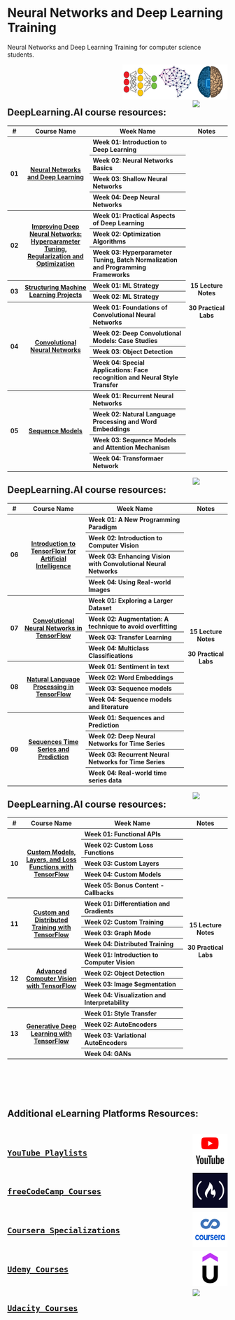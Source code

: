 # Neural Networks and Deep Learning Training

Neural Networks and Deep Learning Training for computer science students.

<a href="/README.md"><img align="right" width="80" src="https://github.com/cs-MohamedAyman/cs-MohamedAyman/blob/master/logos/generative-adversarial-network.png"></img></a>
<a href="/README.md"><img align="right" width="80" src="https://github.com/cs-MohamedAyman/cs-MohamedAyman/blob/master/logos/deep-learning.png"></img></a>
<a href="/README.md"><img align="right" width="80" src="https://github.com/cs-MohamedAyman/cs-MohamedAyman/blob/master/logos/neural-networks.png"></img></a>
<br><br><br><br>

<a href="/README.md"><img align="right" width="80" src="https://github.com/cs-MohamedAyman/eLearning-Platforms/blob/master/logos/deeplearningai.png"></img></a>

## DeepLearning.AI course resources:

<table>
    <head>
        <tr>
<th align="center">#</th>
<th align="center" width="300px">Course Name</th>
<th align="center" width="700px">Week Name</th>
<th align="center" width="200px">Notes</th>
        </tr>
    </head>
    <tbody>
        <tr>
<th rowspan=4 align="center">01</th>
<th rowspan=4 align="center"><a href="/deeplearning.ai/Neural-Networks-and-Deep-Learning">Neural Networks and Deep Learning</a></th>
<th align="left">Week 01: Introduction to Deep Learning</th>
<th rowspan=17 align="center">
15 Lecture Notes  <br><br>
30 Practical Labs <br><br>
</th>
        </tr>
<tr><th align="left">Week 02: Neural Networks Basics</th></tr>
<tr><th align="left">Week 03: Shallow Neural Networks</th></tr>
<tr><th align="left">Week 04: Deep Neural Networks</th></tr>
        <tr>
<th rowspan=3 align="center">02</th>
<th rowspan=3 align="center"><a href="/deeplearning.ai/Improving-Deep-Neural-Networks">Improving Deep Neural Networks: Hyperparameter Tuning, Regularization and Optimization</a></th>
<th align="left">Week 01: Practical Aspects of Deep Learning</th>
        </tr>
<tr><th align="left">Week 02: Optimization Algorithms</th></tr>
<tr><th align="left">Week 03: Hyperparameter Tuning, Batch Normalization and Programming Frameworks</th></tr>
        <tr>
<th rowspan=2 align="center">03</th>
<th rowspan=2 align="center"><a href="/deeplearning.ai/Structuring-Machine-Learning-Projects">Structuring Machine Learning Projects</a></th>
<th align="left">Week 01: ML Strategy</th>
        </tr>
<tr><th align="left">Week 02: ML Strategy</th></tr>
        <tr>
<th rowspan=4 align="center">04</th>
<th rowspan=4 align="center"><a href="/deeplearning.ai/Convolutional-Neural-Networks">Convolutional Neural Networks</a></th>
<th align="left">Week 01: Foundations of Convolutional Neural Networks</th>
        </tr>
<tr><th align="left">Week 02: Deep Convolutional Models: Case Studies</th></tr>
<tr><th align="left">Week 03: Object Detection</th></tr>
<tr><th align="left">Week 04: Special Applications: Face recognition and Neural Style Transfer</th></tr>
        <tr>
<th rowspan=4 align="center">05</th>
<th rowspan=4 align="center"><a href="/deeplearning.ai/Sequence-Models">Sequence Models</a></th>
<th align="left">Week 01: Recurrent Neural Networks</th>
        </tr>
<tr><th align="left">Week 02: Natural Language Processing and Word Embeddings</th></tr>
<tr><th align="left">Week 03: Sequence Models and Attention Mechanism</th></tr>
<tr><th align="left">Week 04: Transformaer Network</th></tr>
    </tbody>
</table>

<a href="/README.md"><img align="right" width="80" src="https://github.com/cs-MohamedAyman/eLearning-Platforms/blob/master/logos/deeplearningai.png"></img></a>

## DeepLearning.AI course resources:

<table>
    <head>
        <tr>
<th align="center">#</th>
<th align="center" width="300px">Course Name</th>
<th align="center" width="700px">Week Name</th>
<th align="center" width="200px">Notes</th>
        </tr>
    </head>
    <tbody>
        <tr>
<th rowspan=4 align="center">06</th>
<th rowspan=4 align="center"><a href="/deeplearning.ai/Introduction-to-TensorFlow-for-Artificial-Intelligence">Introduction to TensorFlow for Artificial Intelligence</a></th>
<th align="left">Week 01: A New Programming Paradigm</th>
<th rowspan=16 align="center">
15 Lecture Notes  <br><br>
30 Practical Labs <br><br>
</th>
        </tr>
<tr><th align="left">Week 02: Introduction to Computer Vision</th></tr>
<tr><th align="left">Week 03: Enhancing Vision with Convolutional Neural Networks</th></tr>
<tr><th align="left">Week 04: Using Real-world Images</th></tr>
        <tr>
<th rowspan=4 align="center">07</th>
<th rowspan=4 align="center"><a href="/deeplearning.ai/Convolutional-Neural-Networks-in-TensorFlow">Convolutional Neural Networks in TensorFlow</a></th>
<th align="left">Week 01: Exploring a Larger Dataset</th>
        </tr>
<tr><th align="left">Week 02: Augmentation: A technique to avoid overfitting</th></tr>
<tr><th align="left">Week 03: Transfer Learning</th></tr>
<tr><th align="left">Week 04: Multiclass Classifications</th></tr>
        <tr>
<th rowspan=4 align="center">08</th>
<th rowspan=4 align="center"><a href="/deeplearning.ai/Natural-Language-Processing-in-TensorFlow">Natural Language Processing in TensorFlow</a></th>
<th align="left">Week 01: Sentiment in text</th>
        </tr>
<tr><th align="left">Week 02: Word Embeddings</th></tr>
<tr><th align="left">Week 03: Sequence models</th></tr>
<tr><th align="left">Week 04: Sequence models and literature</th></tr>
        <tr>
<th rowspan=4 align="center">09</th>
<th rowspan=4 align="center"><a href="/deeplearning.ai/Sequences-Time-Series-and-Prediction">Sequences Time Series and Prediction</a></th>
<th align="left">Week 01: Sequences and Prediction</th>
        </tr>
<tr><th align="left">Week 02: Deep Neural Networks for Time Series</th></tr>
<tr><th align="left">Week 03: Recurrent Neural Networks for Time Series</th></tr>
<tr><th align="left">Week 04: Real-world time series data</th></tr>
    </tbody>
</table>

<a href="/README.md"><img align="right" width="80" src="https://github.com/cs-MohamedAyman/eLearning-Platforms/blob/master/logos/deeplearningai.png"></img></a>

## DeepLearning.AI course resources:

<table>
    <head>
        <tr>
<th align="center">#</th>
<th align="center" width="300px">Course Name</th>
<th align="center" width="700px">Week Name</th>
<th align="center" width="200px">Notes</th>
        </tr>
    </head>
    <tbody>
        <tr>
<th rowspan=5 align="center">10</th>
<th rowspan=5 align="center"><a href="/deeplearning.ai/Custom-Models-Layers-and-Loss-Functions-with-TensorFlow">Custom Models, Layers, and Loss Functions with TensorFlow</a></th>
<th align="left">Week 01: Functional APIs</th>
<th rowspan=17 align="center">
15 Lecture Notes  <br><br>
30 Practical Labs <br><br>
</th>
        </tr>
<tr><th align="left">Week 02: Custom Loss Functions</th></tr>
<tr><th align="left">Week 03: Custom Layers</th></tr>
<tr><th align="left">Week 04: Custom Models</th></tr>
<tr><th align="left">Week 05: Bonus Content - Callbacks</th></tr>
        <tr>
<th rowspan=4 align="center">11</th>
<th rowspan=4 align="center"><a href="/deeplearning.ai/Custom-and-Distributed-Training-with-TensorFlow">Custom and Distributed Training with TensorFlow</a></th>
<th align="left">Week 01: Differentiation and Gradients</th>
        </tr>
<tr><th align="left">Week 02: Custom Training</th></tr>
<tr><th align="left">Week 03: Graph Mode</th></tr>
<tr><th align="left">Week 04: Distributed Training</th></tr>
        <tr>
<th rowspan=4 align="center">12</th>
<th rowspan=4 align="center"><a href="/deeplearning.ai/Advanced-Computer-Vision-with-TensorFlow">Advanced Computer Vision with TensorFlow</a></th>
<th align="left">Week 01: Introduction to Computer Vision</th>
        </tr>
<tr><th align="left">Week 02: Object Detection</th></tr>
<tr><th align="left">Week 03: Image Segmentation</th></tr>
<tr><th align="left">Week 04: Visualization and Interpretability</th></tr>
        <tr>
<th rowspan=4 align="center">13</th>
<th rowspan=4 align="center"><a href="/deeplearning.ai/Generative-Deep-Learning-with-TensorFlow">Generative Deep Learning with TensorFlow</a></th>
<th align="left">Week 01: Style Transfer</th>
        </tr>
<tr><th align="left">Week 02: AutoEncoders</th></tr>
<tr><th align="left">Week 03: Variational AutoEncoders</th></tr>
<tr><th align="left">Week 04: GANs</th></tr>
    </tbody>
</table>


<br><br><br><br>


## Additional eLearning Platforms Resources:

<br>
<a href="https://github.com/cs-MohamedAyman/elearning-platforms/blob/master/youtube-playlists/artificial-intelligence/neural-networks-and-deep-learning.md"><img align="right" width="80" src="https://github.com/cs-MohamedAyman/cs-MohamedAyman/blob/master/logos/youtube.png"></img></a>

## [`YouTube Playlists`](https://github.com/cs-MohamedAyman/elearning-platforms/blob/master/youtube-playlists/artificial-intelligence/neural-networks-and-deep-learning.md)

<br>
<a href="https://github.com/cs-MohamedAyman/elearning-platforms/blob/master/freecodecamp-courses/artificial-intelligence/neural-networks-and-deep-learning.md"><img align="right" width="80" src="https://github.com/cs-MohamedAyman/cs-MohamedAyman/blob/master/logos/freecodecamp.png"></img></a>

## [`freeCodeCamp Courses`](https://github.com/cs-MohamedAyman/elearning-platforms/blob/master/freecodecamp-courses/artificial-intelligence/neural-networks-and-deep-learning.md)

<br>
<a href="https://github.com/cs-MohamedAyman/elearning-platforms/blob/master/coursera-specializations/artificial-intelligence/neural-networks-and-deep-learning.md"><img align="right" width="80" src="https://github.com/cs-MohamedAyman/cs-MohamedAyman/blob/master/logos/coursera.png"></img></a>

## [`Coursera Specializations`](https://github.com/cs-MohamedAyman/elearning-platforms/blob/master/coursera-specializations/artificial-intelligence/neural-networks-and-deep-learning.md)

<br>
<a href="https://github.com/cs-MohamedAyman/elearning-platforms/blob/master/udemy-courses/artificial-intelligence/neural-networks-and-deep-learning.md"><img align="right" width="80" src="https://github.com/cs-MohamedAyman/cs-MohamedAyman/blob/master/logos/udemy.png"></img></a>

## [`Udemy Courses`](https://github.com/cs-MohamedAyman/elearning-platforms/blob/master/udemy-courses/artificial-intelligence/neural-networks-and-deep-learning.md)

<br>
<a href="https://github.com/cs-MohamedAyman/elearning-platforms/blob/master/udacity-courses/artificial-intelligence/neural-networks-and-deep-learning.md"><img align="right" width="80" src="https://github.com/cs-MohamedAyman/cs-MohamedAyman/blob/master/logos/udacity.png"></img></a>

## [`Udacity Courses`](https://github.com/cs-MohamedAyman/elearning-platforms/blob/master/udacity-courses/artificial-intelligence/neural-networks-and-deep-learning.md)

